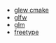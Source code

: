 - [glew cmake](https://github.com/Perlmint/glew-cmake)
- [glfw](https://github.com/glfw/glfw)
- [glm](https://github.com/g-truc/glm)
- [freetype](https://github.com/freetype/freetype)